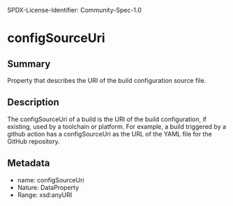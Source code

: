 SPDX-License-Identifier: Community-Spec-1.0

# configSourceUri

## Summary

Property that describes the URI of the build configuration source file.

## Description

The configSourceUri of a build is the URI of the build configuration, if existing, used by a toolchain or platform. For example, a build triggered by a github action has a configSourceUri as the URL of the YAML file for the GitHub repository.

## Metadata

- name: configSourceUri
- Nature: DataProperty
- Range: xsd:anyURI
